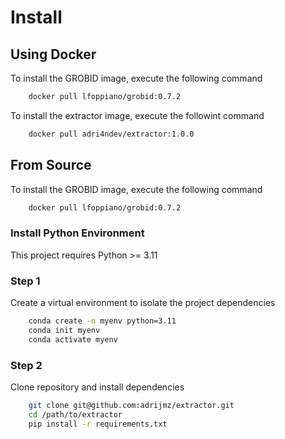 # Install
## Using Docker
To install the GROBID image, execute the following command
```bash
    docker pull lfoppiano/grobid:0.7.2
```

To install the extractor image, execute the followint command
```bash
    docker pull adri4ndev/extractor:1.0.0
```

## From Source
To install the GROBID image, execute the following command
```bash
    docker pull lfoppiano/grobid:0.7.2
```

### Install Python Environment
This project requires Python >= 3.11

### Step 1
Create a virtual environment to isolate the project dependencies
```bash
    conda create -n myenv python=3.11
    conda init myenv
    conda activate myenv
```

### Step 2
Clone repository and install dependencies
```bash
    git clone git@github.com:adrijmz/extractor.git
    cd /path/to/extractor
    pip install -r requirements.txt
```